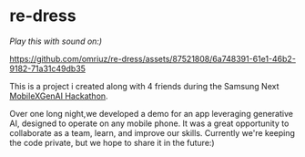# re-dress
*Play this with sound on:)*

https://github.com/omriuz/re-dress/assets/87521808/6a748391-61e1-46b2-9182-71a31c49db35

This is a project i created along with 4 friends during the Samsung Next [MobileXGenAI Hackathon](https://sites.google.com/samsungnext.com/mobilexgenaihackathon?usp=sharing&fbclid=IwAR1WEZ9IBVS24fGP8W6IRfVw9r-6rH2_4UkwOWYp6msbcuciV2MhOHc9aZI).

Over one long night,we developed a demo for an app leveraging generative AI, designed to operate on any mobile phone. It was a great opportunity to collaborate as a team, learn, and improve our skills.
Currently we're keeping the code private, but we hope to share it in the future:)




